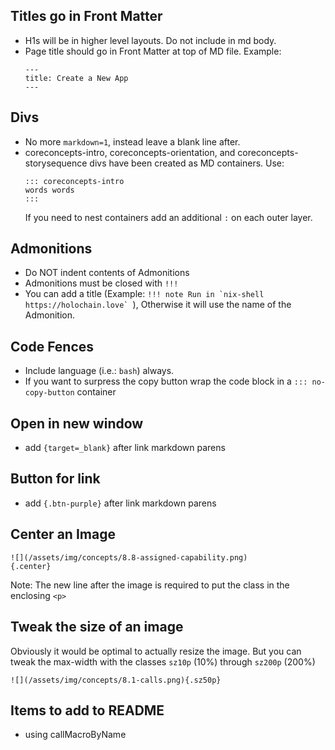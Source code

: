 
## Titles go in Front Matter
  - H1s will be in higher level layouts. Do not include in md body.
  - Page title should go in Front Matter at top of MD file.
    Example: 
    ```
    ---
    title: Create a New App
    ---
    ```

## Divs
  - No more `markdown=1`, instead leave a blank line after.
  - coreconcepts-intro, coreconcepts-orientation, and coreconcepts-storysequence divs have been created as MD containers. Use:
    ```
    ::: coreconcepts-intro
    words words
    :::
    ```
    If you need to nest containers add an additional `:` on each outer layer.

## Admonitions
  - Do NOT indent contents of Admonitions
  - Admonitions must be closed with `!!!`
  - You can add a title (Example: ```!!! note Run in `nix-shell https://holochain.love` ```), Otherwise it will use the name of the Admonition.

## Code Fences
  - Include language (i.e.: `bash`) always.
  - If you want to surpress the copy button wrap the code block in a `::: no-copy-button` container

## Open in new window 
- add `{target=_blank}` after link markdown parens

## Button for link
- add `{.btn-purple}` after link markdown parens

## Center an Image
```
![](/assets/img/concepts/8.8-assigned-capability.png)
{.center}
```
Note: The new line after the image is required to put the class in the enclosing `<p>`

## Tweak the size of an image
Obviously it would be optimal to actually resize the image. But you can tweak the max-width with the classes
`sz10p` (10%) through `sz200p` (200%)
```
![](/assets/img/concepts/8.1-calls.png){.sz50p}
```

## Items to add to README
- using callMacroByName



